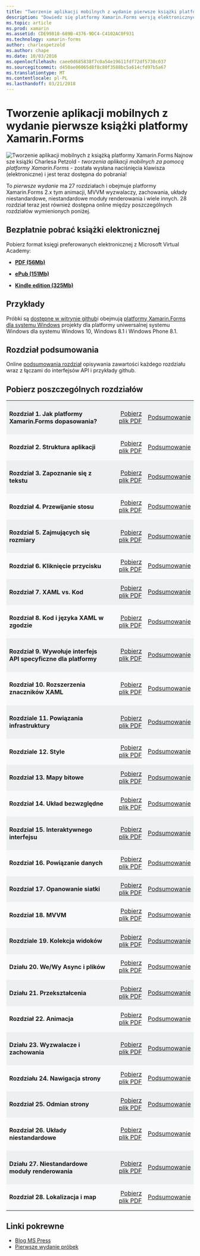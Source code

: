 ```yaml
---
title: "Tworzenie aplikacji mobilnych z wydanie pierwsze książki platformy Xamarin.Forms"
description: "Dowiedz się platformy Xamarin.Forms wersją elektronicznych podręcznika tworzenia Mobile Apps przez Charlesa Petzold."
ms.topic: article
ms.prod: xamarin
ms.assetid: CDE99818-689B-4376-9DC4-C4102AC0F931
ms.technology: xamarin-forms
author: charlespetzold
ms.author: chape
ms.date: 10/03/2016
ms.openlocfilehash: caee0d685838f7c0a54e19611fdf72df5730c037
ms.sourcegitcommit: d450ae06065d8f8c80f3588bc5a614cfd97b5a67
ms.translationtype: MT
ms.contentlocale: pl-PL
ms.lasthandoff: 03/21/2018
---
```

# <a name="creating-mobile-apps-with-xamarinforms-book-first-edition"></a>Tworzenie aplikacji mobilnych z wydanie pierwsze książki platformy Xamarin.Forms

<p><img src="Images/Cover-sml.png" title="Tworzenie aplikacji mobilnych z książką platformy Xamarin.Forms" align="left" />Najnowsze książki Charlesa Petzold - <i>tworzenia aplikacji mobilnych za pomocą platformy Xamarin.Forms</i> - została wysłana naciśnięcia klawisza (elektroniczne) i jest teraz dostępna do pobrania!</p>

To *pierwsze wydanie* ma 27 rozdziałach i obejmuje platformy Xamarin.Forms&nbsp;2.x tym animacji, MVVM wyzwalaczy, zachowania, układy niestandardowe, niestandardowe moduły renderowania i wiele innych.
28 rozdział teraz jest również dostępna online między poszczególnych rozdziałów wymienionych poniżej.

## <a name="download-ebook-for-free"></a>Bezpłatnie pobrać książki elektronicznej

Pobierz format księgi preferowanych elektronicznej z Microsoft Virtual Academy:

*    [**PDF (56Mb)**](https://aka.ms/xamebook)

*    [**ePub (151Mb)**](https://aka.ms/xamebook/epub)

*    [**Kindle edition (325Mb)**](https://aka.ms/xamebook/mobi)

## <a name="samples"></a>Przykłady

Próbki są [dostępne w witrynie github](https://github.com/xamarin/xamarin-forms-book-samples)i obejmują [platformy Xamarin.Forms dla systemu Windows](~/xamarin-forms/platform/windows/index.md) projekty dla platformy uniwersalnej systemu Windows dla systemu Windows 10, Windows 8.1 i Windows Phone 8.1.

## <a name="chapter-summaries"></a>Rozdział podsumowania

Online [podsumowania rozdział](summaries/index.md) opisywania zawartości każdego rozdziału wraz z łączami do interfejsów API i przykłady github.

## <a name="download-individual-chapters"></a>Pobierz poszczególnych rozdziałów

<table style="border:0px; box-shadow:0 0px 0px" cellpadding="0" cellspacing="2" border="0" width="85%">
<tr style="background:#ecf0f1">
  <td style="border:0px;">
    <h4>Rozdział 1. Jak platformy Xamarin.Forms dopasowania?</h4>
  </td>
  <td style="border:0px;" align="right"><a href="https://download.xamarin.com/developer/xamarin-forms-book/XamarinFormsBook-Ch01-Apr2016.pdf">Pobierz plik PDF</a> </td>
  <td style="border:0px;" align="right"><a href="summaries/chapter01.md">Podsumowanie</a></td>
</tr>
<tr style="background:#f8f9fa">
  <td style="border:0px;">
    <h4>Rozdział 2. Struktura aplikacji</h4>
  </td>
  <td style="border:0px;" align="right"><a href="https://download.xamarin.com/developer/xamarin-forms-book/XamarinFormsBook-Ch02-Apr2016.pdf">Pobierz plik PDF</a> </td>
  <td style="border:0px;" align="right"><a href="summaries/chapter02.md">Podsumowanie</a></td>
</tr>
<tr style="background:#ecf0f1">
  <td style="border:0px;">
    <h4>Rozdział 3. Zapoznanie się z tekstu</h4>
  </td>
  <td style="border:0px;" align="right"><a href="https://download.xamarin.com/developer/xamarin-forms-book/XamarinFormsBook-Ch03-Apr2016.pdf">Pobierz plik PDF</a> </td>
  <td style="border:0px;" align="right"><a href="summaries/chapter03.md">Podsumowanie</a></td>
</tr>
<tr style="background:#f8f9fa">
  <td style="border:0px;">
    <h4>Rozdział 4. Przewijanie stosu</h4>
  </td>
  <td style="border:0px;" align="right"><a href="https://download.xamarin.com/developer/xamarin-forms-book/XamarinFormsBook-Ch04-Apr2016.pdf">Pobierz plik PDF</a> </td>
  <td style="border:0px;" align="right"><a href="summaries/chapter04.md">Podsumowanie</a></td>
</tr>
<tr style="background:#ecf0f1">
  <td style="border:0px;">
    <h4>Rozdział 5. Zajmujących się rozmiary</h4>
  </td>
  <td style="border:0px;" align="right"><a href="https://download.xamarin.com/developer/xamarin-forms-book/XamarinFormsBook-Ch05-Apr2016.pdf">Pobierz plik PDF</a> </td>
  <td style="border:0px;" align="right"><a href="summaries/chapter05.md">Podsumowanie</a></td>
</tr>
<tr style="background:#f8f9fa">
  <td style="border:0px;">
    <h4>Rozdział 6. Kliknięcie przycisku</h4>
  </td>
  <td style="border:0px;" align="right"><a href="https://download.xamarin.com/developer/xamarin-forms-book/XamarinFormsBook-Ch06-Apr2016.pdf">Pobierz plik PDF</a> </td>
  <td style="border:0px;" align="right"><a href="summaries/chapter06.md">Podsumowanie</a></td>
</tr>
<tr style="background:#ecf0f1">
  <td style="border:0px;">
    <h4>Rozdział 7. XAML vs. Kod</h4>
  </td>
  <td style="border:0px;" align="right"><a href="https://download.xamarin.com/developer/xamarin-forms-book/XamarinFormsBook-Ch07-Apr2016.pdf">Pobierz plik PDF</a> </td>
  <td style="border:0px;" align="right"><a href="summaries/chapter07.md">Podsumowanie</a></td>
</tr>
<tr style="background:#f8f9fa">
  <td style="border:0px;">
    <h4>Rozdział 8. Kod i języka XAML w zgodzie</h4>
  </td>
  <td style="border:0px;" align="right"><a href="https://download.xamarin.com/developer/xamarin-forms-book/XamarinFormsBook-Ch08-Apr2016.pdf">Pobierz plik PDF</a> </td>
  <td style="border:0px;" align="right"><a href="summaries/chapter08.md">Podsumowanie</a></td>
</tr>
<tr style="background:#ecf0f1">
  <td style="border:0px;">
    <h4>Rozdział 9. Wywołuje interfejs API specyficzne dla platformy</h4>
  </td>
  <td style="border:0px;" align="right"><a href="https://download.xamarin.com/developer/xamarin-forms-book/XamarinFormsBook-Ch09-Apr2016.pdf">Pobierz plik PDF</a> </td>
  <td style="border:0px;" align="right"><a href="summaries/chapter09.md">Podsumowanie</a></td>
</tr>
<tr style="background:#f8f9fa">
  <td style="border:0px;">
    <h4>Rozdział 10. Rozszerzenia znaczników XAML</h4>
  </td>
  <td style="border:0px;" align="right"><a href="https://download.xamarin.com/developer/xamarin-forms-book/XamarinFormsBook-Ch10-Apr2016.pdf">Pobierz plik PDF</a> </td>
  <td style="border:0px;" align="right"><a href="summaries/chapter10.md">Podsumowanie</a></td>
</tr>
<tr style="background:#ecf0f1">
  <td style="border:0px;">
    <h4>Rozdziale 11. Powiązania infrastruktury</h4>
  </td>
  <td style="border:0px;" align="right"><a href="https://download.xamarin.com/developer/xamarin-forms-book/XamarinFormsBook-Ch11-Apr2016.pdf">Pobierz plik PDF</a> </td>
  <td style="border:0px;" align="right"><a href="summaries/chapter11.md">Podsumowanie</a></td>
</tr>
<tr style="background:#f8f9fa">
  <td style="border:0px;">
    <h4>Rozdziale 12. Style</h4>
  </td>
  <td style="border:0px;" align="right"><a href="https://download.xamarin.com/developer/xamarin-forms-book/XamarinFormsBook-Ch12-Apr2016.pdf">Pobierz plik PDF</a> </td>
  <td style="border:0px;" align="right"><a href="summaries/chapter12.md">Podsumowanie</a></td>
</tr>
<tr style="background:#ecf0f1">
  <td style="border:0px;">
    <h4>Rozdział 13. Mapy bitowe</h4>
  </td>
  <td style="border:0px;" align="right"><a href="https://download.xamarin.com/developer/xamarin-forms-book/XamarinFormsBook-Ch13-Apr2016.pdf">Pobierz plik PDF</a> </td>
  <td style="border:0px;" align="right"><a href="summaries/chapter13.md">Podsumowanie</a></td>
</tr>
<tr style="background:#f8f9fa">
  <td style="border:0px;">
    <h4>Rozdział 14. Układ bezwzględne</h4>
  </td>
  <td style="border:0px;" align="right"><a href="https://download.xamarin.com/developer/xamarin-forms-book/XamarinFormsBook-Ch14-Apr2016.pdf">Pobierz plik PDF</a> </td>
  <td style="border:0px;" align="right"><a href="summaries/chapter14.md">Podsumowanie</a></td>
</tr>
<tr style="background:#ecf0f1">
  <td style="border:0px;">
    <h4>Rozdział 15. Interaktywnego interfejsu</h4>
  </td>
  <td style="border:0px;" align="right"><a href="https://download.xamarin.com/developer/xamarin-forms-book/XamarinFormsBook-Ch15-Apr2016.pdf">Pobierz plik PDF</a> </td>
  <td style="border:0px;" align="right"><a href="summaries/chapter15.md">Podsumowanie</a></td>
</tr>
<tr style="background:#f8f9fa">
  <td style="border:0px;">
    <h4>Rozdział 16. Powiązanie danych</h4>
  </td>
  <td style="border:0px;" align="right"><a href="https://download.xamarin.com/developer/xamarin-forms-book/XamarinFormsBook-Ch16-Apr2016.pdf">Pobierz plik PDF</a> </td>
  <td style="border:0px;" align="right"><a href="summaries/chapter16.md">Podsumowanie</a></td>
</tr>
<tr style="background:#ecf0f1">
  <td style="border:0px;">
    <h4>Rozdział 17. Opanowanie siatki</h4>
  </td>
  <td style="border:0px;" align="right"><a href="https://download.xamarin.com/developer/xamarin-forms-book/XamarinFormsBook-Ch17-Apr2016.pdf">Pobierz plik PDF</a> </td>
  <td style="border:0px;" align="right"><a href="summaries/chapter17.md">Podsumowanie</a></td></tr>
<tr style="background:#f8f9fa">
  <td style="border:0px;">
    <h4>Rozdział 18. MVVM</h4>
  </td>
  <td style="border:0px;" align="right"><a href="https://download.xamarin.com/developer/xamarin-forms-book/XamarinFormsBook-Ch18-Apr2016.pdf">Pobierz plik PDF</a> </td>
  <td style="border:0px;" align="right"><a href="summaries/chapter18.md">Podsumowanie</a></td></tr>
<tr style="background:#ecf0f1">
  <td style="border:0px;">
    <h4>Rozdziale 19. Kolekcja widoków</h4>
  </td>
  <td style="border:0px;" align="right"><a href="https://download.xamarin.com/developer/xamarin-forms-book/XamarinFormsBook-Ch19-Apr2016.pdf">Pobierz plik PDF</a> </td>
  <td style="border:0px;" align="right"><a href="summaries/chapter19.md">Podsumowanie</a></td></tr>
<tr style="background:#f8f9fa">
  <td style="border:0px;">
    <h4>Działu 20. We/Wy Async i plików</h4>
  </td>
  <td style="border:0px;" align="right"><a href="https://download.xamarin.com/developer/xamarin-forms-book/XamarinFormsBook-Ch20-Apr2016.pdf">Pobierz plik PDF</a> </td>
  <td style="border:0px;" align="right"><a href="summaries/chapter20.md">Podsumowanie</a></td></tr>
<tr style="background:#ecf0f1">
  <td style="border:0px;">
    <h4>Działu 21. Przekształcenia</h4>
  </td>
  <td style="border:0px;" align="right"><a href="https://download.xamarin.com/developer/xamarin-forms-book/XamarinFormsBook-Ch21-Apr2016.pdf">Pobierz plik PDF</a> </td>
  <td style="border:0px;" align="right"><a href="summaries/chapter21.md">Podsumowanie</a></td></tr>
</tr>
<tr style="background:#f8f9fa">
  <td style="border:0px;">
    <h4>Rozdział 22. Animacja</h4>
  </td>
  <td style="border:0px;" align="right"><a href="https://download.xamarin.com/developer/xamarin-forms-book/XamarinFormsBook-Ch22-Apr2016.pdf">Pobierz plik PDF</a> </td>
  <td style="border:0px;" align="right"><a href="summaries/chapter22.md">Podsumowanie</a></td></tr>
</tr>
<tr style="background:#ecf0f1">
  <td style="border:0px;">
    <h4>Działu 23. Wyzwalacze i zachowania</h4>
  </td>
  <td style="border:0px;" align="right"><a href="https://download.xamarin.com/developer/xamarin-forms-book/XamarinFormsBook-Ch23-Apr2016.pdf">Pobierz plik PDF</a> </td>
  <td style="border:0px;" align="right"><a href="summaries/chapter23.md">Podsumowanie</a></td></tr>
</tr>
<tr style="background:#f8f9fa">
  <td style="border:0px;">
    <h4>Rozdziału 24. Nawigacja strony</h4>
  </td>
  <td style="border:0px;" align="right"><a href="https://download.xamarin.com/developer/xamarin-forms-book/XamarinFormsBook-Ch24-Apr2016.pdf">Pobierz plik PDF</a> </td>
  <td style="border:0px;" align="right"><a href="summaries/chapter24.md">Podsumowanie</a></td></tr>
</tr>
<tr style="background:#ecf0f1">
  <td style="border:0px;">
    <h4>Rozdział 25. Odmian strony</h4>
  </td>
  <td style="border:0px;" align="right"><a href="https://download.xamarin.com/developer/xamarin-forms-book/XamarinFormsBook-Ch25-Apr2016.pdf">Pobierz plik PDF</a> </td>
  <td style="border:0px;" align="right"><a href="summaries/chapter25.md">Podsumowanie</a></td></tr>
</tr>
<tr style="background:#f8f9fa">
  <td style="border:0px;">
    <h4>Rozdział 26. Układy niestandardowe</h4>
  </td>
  <td style="border:0px;" align="right"><a href="https://download.xamarin.com/developer/xamarin-forms-book/XamarinFormsBook-Ch26-Apr2016.pdf">Pobierz plik PDF</a> </td>
  <td style="border:0px;" align="right"><a href="summaries/chapter26.md">Podsumowanie</a></td></tr>
</tr>
<tr style="background:#ecf0f1">
  <td style="border:0px;">
    <h4>Działu 27. Niestandardowe moduły renderowania</h4>
  </td>
  <td style="border:0px;" align="right"><a href="https://download.xamarin.com/developer/xamarin-forms-book/XamarinFormsBook-Ch27-Apr2016.pdf">Pobierz plik PDF</a> </td>
  <td style="border:0px;" align="right"><a href="summaries/chapter27.md">Podsumowanie</a></td></tr>
</tr>
<tr style="background:#f8f9fa">
  <td style="border:0px;">
    <h4>Rozdział 28. Lokalizacja i map</h4>
  </td>
  <td style="border:0px;" align="right"><a href="https://download.xamarin.com/developer/xamarin-forms-book/XamarinFormsBook-Ch28-Aug2016.pdf">Pobierz plik PDF</a> </td>
  <td style="border:0px;" align="right"><a href="summaries/chapter28.md">Podsumowanie</a></td></tr>
</tr>
</table>



## <a name="related-links"></a>Linki pokrewne

- [Blog MS Press](https://blogs.msdn.microsoft.com/microsoft_press/2016/03/31/free-ebook-creating-mobile-apps-with-xamarin-forms/)
- [Pierwsze wydanie próbek](https://github.com/xamarin/xamarin-forms-book-samples)
